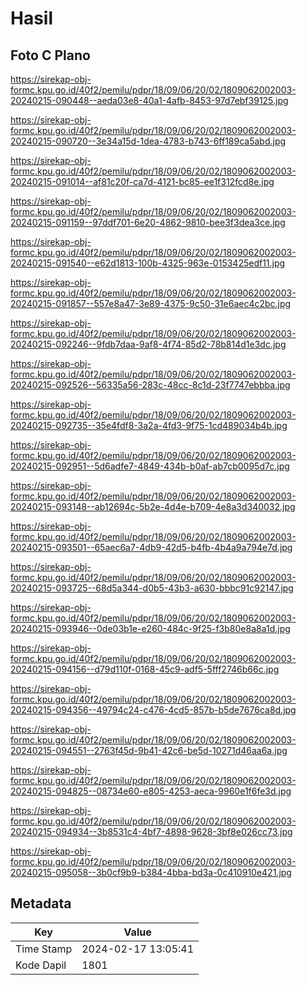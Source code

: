 # Hasil

## Foto C Plano

https://sirekap-obj-formc.kpu.go.id/40f2/pemilu/pdpr/18/09/06/20/02/1809062002003-20240215-090448--aeda03e8-40a1-4afb-8453-97d7ebf39125.jpg

https://sirekap-obj-formc.kpu.go.id/40f2/pemilu/pdpr/18/09/06/20/02/1809062002003-20240215-090720--3e34a15d-1dea-4783-b743-6ff189ca5abd.jpg

https://sirekap-obj-formc.kpu.go.id/40f2/pemilu/pdpr/18/09/06/20/02/1809062002003-20240215-091014--af81c20f-ca7d-4121-bc85-ee1f312fcd8e.jpg

https://sirekap-obj-formc.kpu.go.id/40f2/pemilu/pdpr/18/09/06/20/02/1809062002003-20240215-091159--97ddf701-6e20-4862-9810-bee3f3dea3ce.jpg

https://sirekap-obj-formc.kpu.go.id/40f2/pemilu/pdpr/18/09/06/20/02/1809062002003-20240215-091540--e62d1813-100b-4325-963e-0153425edf11.jpg

https://sirekap-obj-formc.kpu.go.id/40f2/pemilu/pdpr/18/09/06/20/02/1809062002003-20240215-091857--557e8a47-3e89-4375-9c50-31e6aec4c2bc.jpg

https://sirekap-obj-formc.kpu.go.id/40f2/pemilu/pdpr/18/09/06/20/02/1809062002003-20240215-092246--9fdb7daa-9af8-4f74-85d2-78b814d1e3dc.jpg

https://sirekap-obj-formc.kpu.go.id/40f2/pemilu/pdpr/18/09/06/20/02/1809062002003-20240215-092526--56335a56-283c-48cc-8c1d-23f7747ebbba.jpg

https://sirekap-obj-formc.kpu.go.id/40f2/pemilu/pdpr/18/09/06/20/02/1809062002003-20240215-092735--35e4fdf8-3a2a-4fd3-9f75-1cd489034b4b.jpg

https://sirekap-obj-formc.kpu.go.id/40f2/pemilu/pdpr/18/09/06/20/02/1809062002003-20240215-092951--5d6adfe7-4849-434b-b0af-ab7cb0095d7c.jpg

https://sirekap-obj-formc.kpu.go.id/40f2/pemilu/pdpr/18/09/06/20/02/1809062002003-20240215-093148--ab12694c-5b2e-4d4e-b709-4e8a3d340032.jpg

https://sirekap-obj-formc.kpu.go.id/40f2/pemilu/pdpr/18/09/06/20/02/1809062002003-20240215-093501--65aec6a7-4db9-42d5-b4fb-4b4a9a794e7d.jpg

https://sirekap-obj-formc.kpu.go.id/40f2/pemilu/pdpr/18/09/06/20/02/1809062002003-20240215-093725--68d5a344-d0b5-43b3-a630-bbbc91c92147.jpg

https://sirekap-obj-formc.kpu.go.id/40f2/pemilu/pdpr/18/09/06/20/02/1809062002003-20240215-093946--0de03b1e-e260-484c-9f25-f3b80e8a8a1d.jpg

https://sirekap-obj-formc.kpu.go.id/40f2/pemilu/pdpr/18/09/06/20/02/1809062002003-20240215-094156--d79d110f-0168-45c9-adf5-5fff2746b66c.jpg

https://sirekap-obj-formc.kpu.go.id/40f2/pemilu/pdpr/18/09/06/20/02/1809062002003-20240215-094356--49794c24-c476-4cd5-857b-b5de7676ca8d.jpg

https://sirekap-obj-formc.kpu.go.id/40f2/pemilu/pdpr/18/09/06/20/02/1809062002003-20240215-094551--2763f45d-9b41-42c6-be5d-10271d46aa6a.jpg

https://sirekap-obj-formc.kpu.go.id/40f2/pemilu/pdpr/18/09/06/20/02/1809062002003-20240215-094825--08734e60-e805-4253-aeca-9960e1f6fe3d.jpg

https://sirekap-obj-formc.kpu.go.id/40f2/pemilu/pdpr/18/09/06/20/02/1809062002003-20240215-094934--3b8531c4-4bf7-4898-9628-3bf8e026cc73.jpg

https://sirekap-obj-formc.kpu.go.id/40f2/pemilu/pdpr/18/09/06/20/02/1809062002003-20240215-095058--3b0cf9b9-b384-4bba-bd3a-0c410910e421.jpg


## Metadata

| Key        | Value               |
| ---------- | ------------------- |
| Time Stamp | 2024-02-17 13:05:41 |
| Kode Dapil | 1801                |



